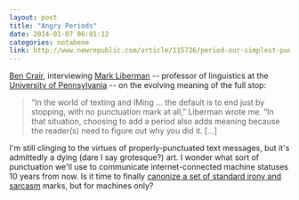 ```yaml
---
layout: post
title: "Angry Periods"
date: 2014-01-07 06:01:12
categories: notabene
link: http://www.newrepublic.com/article/115726/period-our-simplest-punctuation-mark-has-become-sign-anger
---
```


[Ben Crair][ln1], interviewing [Mark Liberman][ln2] -- professor of linguistics at the [University of Pennsylvania][ln3] -- on the evolving meaning of the full stop:

> “In the world of texting and IMing … the default is to end just by stopping, with no punctuation mark at all,” Liberman wrote me. “In that situation, choosing to add a period also adds meaning because the reader(s) need to figure out why you did it. [...]

I'm still clinging to the virtues of properly-punctuated text messages, but it's admittedly a dying (dare I say grotesque?) art. I wonder what sort of punctuation we'll use to communicate internet-connected machine statuses 10 years from now. Is it time to finally [canonize a set of standard irony and sarcasm][ln4] marks, but for machines only?

[ln1]: http://bencrair.com/
[ln2]: http://www.ling.upenn.edu/~myl/
[ln3]: http://www.upenn.edu/
[ln4]: http://www.shadycharacters.co.uk/2011/09/irony-sarcasm-marks-part-1-of-3/


